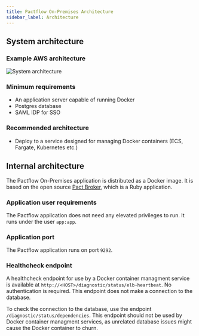 ```yaml
---
title: Pactflow On-Premises Architecture
sidebar_label: Architecture
---
```


## System architecture

### Example AWS architecture

![System architecture](/img/SaaS%20Architecture.png)


### Minimum requirements

* An application server capable of running Docker
* Postgres database
* SAML IDP for SSO

### Recommended architecture

* Deploy to a service designed for managing Docker containers (ECS, Fargate, Kubernetes etc.)

## Internal architecture

The Pactflow On-Premises application is distributed as a Docker image. It is based on the open source [Pact Broker](https://github.com/pact-foundation/pact_broker), which is a Ruby application.

### Application user requirements

The Pactflow application does not need any elevated privileges to run. It runs under the user `app:app`.

### Application port

The Pactflow application runs on port `9292`.

### Healthcheck endpoint

A healthcheck endpoint for use by a Docker container managment service is available at `http://<HOST>/diagnostic/status/elb-heartbeat`. No authentication is required. This endpoint does not make a connection to the database.

To check the connection to the database, use the endpoint `/diagnostic/status/dependencies`. This endpoint should not be used by Docker container managment services, as unrelated database issues might cause the Docker container to churn.
